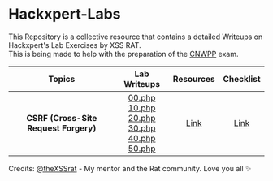 # Hackxpert-Labs
This Repository is a collective resource that contains a detailed Writeups on Hackxpert's Lab Exercises by XSS RAT. <br>This is being made to help with the preparation of the [CNWPP](https://thexssrat.podia.com/cnwpp) exam.<br>

| Topics | Lab Writeups | Resources | Checklist |
| :-----: | :---: | :---: | :---: | 
| **CSRF (Cross-Site Request Forgery)** | [00.php](https://github.com/R0h1t3/Hackxpert-Labs/blob/main/CSRF/00.md)<br />[10.php](https://github.com/R0h1t3/Hackxpert-Labs/blob/main/CSRF/10.md)<br />[20.php](https://github.com/R0h1t3/Hackxpert-Labs/blob/main/CSRF/20.md)<br />[30.php](https://github.com/R0h1t3/Hackxpert-Labs/blob/main/CSRF/30.md)<br />[40.php](https://github.com/R0h1t3/Hackxpert-Labs/blob/main/CSRF/40.md)<br />[50.php](https://github.com/R0h1t3/Hackxpert-Labs/blob/main/CSRF/50.md) | [Link](https://github.com/R0h1t3/Hackxpert-Labs/blob/main/CSRF/CSRF%20Resources.md) | [Link](https://github.com/R0h1t3/Hackxpert-Labs/blob/main/CSRF/CSRF%20Checklist.md)

Credits: [@theXSSrat](https://twitter.com/theXSSrat) - My mentor and the Rat community. Love you all :sparkles:
